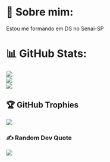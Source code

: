 # 💫 Sobre mim:
Estou me formando em DS no Senai-SP

# 📊 GitHub Stats:
![](https://github-readme-stats.vercel.app/api?username=PedroCesar&theme=dark&hide_border=false&include_all_commits=false&count_private=false)<br/>
![](https://nirzak-streak-stats.vercel.app/?user=PedroCesar&theme=dark&hide_border=false)<br/>
![](https://github-readme-stats.vercel.app/api/top-langs/?username=PedroCesar&theme=dark&hide_border=false&include_all_commits=false&count_private=false&layout=compact)

## 🏆 GitHub Trophies
![](https://github-profile-trophy.vercel.app/?username=PedroCesar&theme=radical&no-frame=false&no-bg=true&margin-w=4)

### ✍️ Random Dev Quote
![](https://quotes-github-readme.vercel.app/api?type=horizontal&theme=radical)
